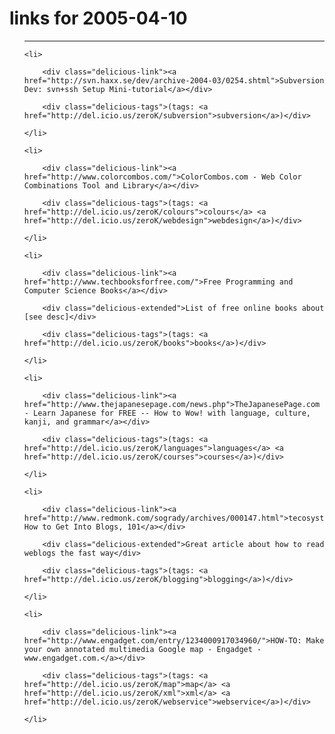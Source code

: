# links for 2005-04-10

<ul class="delicious">

-------------------------------

	<li>

		<div class="delicious-link"><a href="http://svn.haxx.se/dev/archive-2004-03/0254.shtml">Subversion Dev: svn+ssh Setup Mini-tutorial</a></div>

		<div class="delicious-tags">(tags: <a href="http://del.icio.us/zeroK/subversion">subversion</a>)</div>

	</li>

	<li>

		<div class="delicious-link"><a href="http://www.colorcombos.com/">ColorCombos.com - Web Color Combinations Tool and Library</a></div>

		<div class="delicious-tags">(tags: <a href="http://del.icio.us/zeroK/colours">colours</a> <a href="http://del.icio.us/zeroK/webdesign">webdesign</a>)</div>

	</li>

	<li>

		<div class="delicious-link"><a href="http://www.techbooksforfree.com/">Free Programming and Computer Science Books</a></div>

		<div class="delicious-extended">List of free online books about [see desc]</div>

		<div class="delicious-tags">(tags: <a href="http://del.icio.us/zeroK/books">books</a>)</div>

	</li>

	<li>

		<div class="delicious-link"><a href="http://www.thejapanesepage.com/news.php">TheJapanesePage.com - Learn Japanese for FREE -- How to Wow! with language, culture, kanji, and grammar</a></div>

		<div class="delicious-tags">(tags: <a href="http://del.icio.us/zeroK/languages">languages</a> <a href="http://del.icio.us/zeroK/courses">courses</a>)</div>

	</li>

	<li>

		<div class="delicious-link"><a href="http://www.redmonk.com/sogrady/archives/000147.html">tecosystems: How to Get Into Blogs, 101</a></div>

		<div class="delicious-extended">Great article about how to read weblogs the fast way</div>

		<div class="delicious-tags">(tags: <a href="http://del.icio.us/zeroK/blogging">blogging</a>)</div>

	</li>

	<li>

		<div class="delicious-link"><a href="http://www.engadget.com/entry/1234000917034960/">HOW-TO: Make your own annotated multimedia Google map - Engadget - www.engadget.com.</a></div>

		<div class="delicious-tags">(tags: <a href="http://del.icio.us/zeroK/map">map</a> <a href="http://del.icio.us/zeroK/xml">xml</a> <a href="http://del.icio.us/zeroK/webservice">webservice</a>)</div>

	</li>

</ul>
